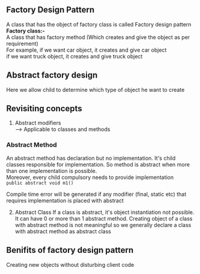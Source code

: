 ## Factory Design Pattern
A class that has the object of factory class is called Factory design pattern  
**Factory class:-**  
A class that has factory method (Which creates and give the object as per requirement)  
For example, if we want car object, it creates and give car object  
if we want truck object, it creates and give truck object  

## Abstract factory design 
Here we allow child to determine which type of object he want to create  
## Revisiting concepts
1) Abstract modifiers  
--> Applicable to classes and methods  
### Abstract Method
An abstract method has declaration but no implementation. It's child classes responsible for implementation. So method is abstract when more than one implementation is possible.   
Moreover, every child compulsory needs to provide implementation    
``public abstract void m1()``  
  
Compile time error will be generated if any modifier (final, static etc) that requires implementation is placed with abstract
  
  
2) Abstract Class
If a class is abstract, it's object instantiation not possible. It can have 0 or more than 1 abstract method. 
Creating object of a class with abstract method is not meaningful so we generally declare a class with abstract method as abstract class 

## Benifits of factory design pattern
Creating new objects without disturbing client code  